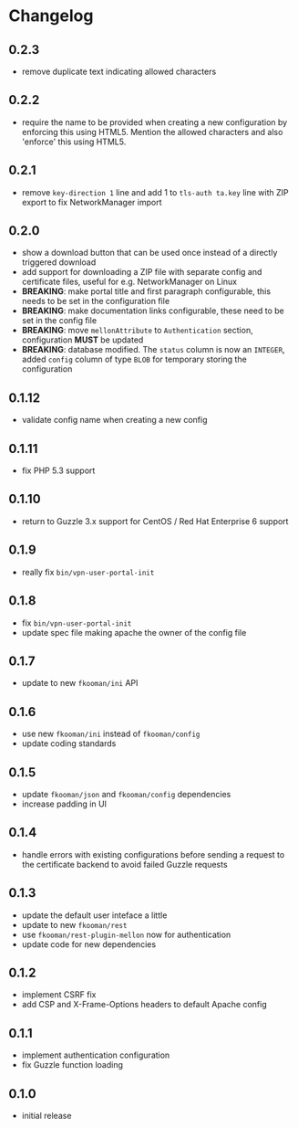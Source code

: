 # Changelog

## 0.2.3 
- remove duplicate text indicating allowed characters

## 0.2.2
- require the name to be provided when creating a new configuration by 
  enforcing this using HTML5. Mention the allowed characters and also 
  'enforce' this using HTML5.

## 0.2.1
- remove `key-direction 1` line and add 1 to `tls-auth ta.key` line with ZIP
  export to fix NetworkManager import

## 0.2.0
- show a download button that can be used once instead of a directly
  triggered download
- add support for downloading a ZIP file with separate config and
  certificate files, useful for e.g. NetworkManager on Linux
- **BREAKING**: make portal title and first paragraph configurable, this needs
  to be set in the configuration file
- **BREAKING**: make documentation links configurable, these need to be set in
  the config file
- **BREAKING**: move `mellonAttribute` to `Authentication` section, 
  configuration **MUST** be updated
- **BREAKING**: database modified. The `status` column is now an `INTEGER`, 
  added `config` column of type `BLOB` for temporary storing the configuration

## 0.1.12
- validate config name when creating a new config

## 0.1.11
- fix PHP 5.3 support

## 0.1.10
- return to Guzzle 3.x support for CentOS / Red Hat Enterprise 6 support

## 0.1.9
- really fix `bin/vpn-user-portal-init`

## 0.1.8
- fix `bin/vpn-user-portal-init`
- update spec file making apache the owner of the config file

## 0.1.7
- update to new `fkooman/ini` API

## 0.1.6
- use new `fkooman/ini` instead of `fkooman/config`
- update coding standards

## 0.1.5
- update `fkooman/json` and `fkooman/config` dependencies
- increase padding in UI

## 0.1.4
- handle errors with existing configurations before sending a request to the 
  certificate backend to avoid failed Guzzle requests

## 0.1.3
- update the default user inteface a little
- update to new `fkooman/rest`
- use `fkooman/rest-plugin-mellon` now for authentication
- update code for new dependencies

## 0.1.2
- implement CSRF fix
- add CSP and X-Frame-Options headers to default Apache config
 
## 0.1.1
- implement authentication configuration
- fix Guzzle function loading

## 0.1.0
- initial release
